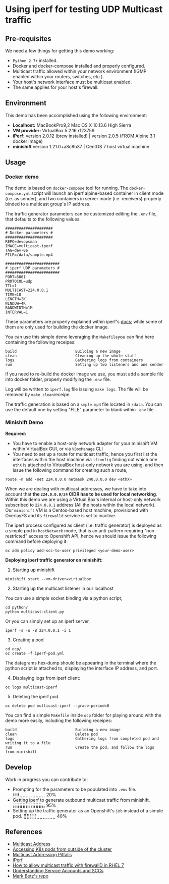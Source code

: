 # Using iperf for testing UDP Multicast traffic

## Pre-requisites

We need a few things for getting this demo working:

* ``Python 2.7+`` installed.
* Docker and docker-compose installed and properly configured.
* Multicast traffic allowed within your network environment (IGMP enabled within your routers, switches, etc.).
* Your host's network interface must be multicast enabled.
* The same applies for your host's firewall.

## Environment

This demo has been accomplished using the following environment:

* **Localhost:** MacBookPro9,2 Mac OS X 10.13.6 High Sierra
* **VM provider:** VirtualBox 5.2.16 r123759
* **iPerf:** version 2.0.12 (brew installed) | version 2.0.5 (FROM Alpine 3.1 docker image)
* **minishift** version 1.21.0+a8c8b37 | CentOS 7 host virtual machine

## Usage

### Docker demo

The demo is based on ``docker-compose`` tool for running. The ``docker-compose.yml`` script will launch an iperf alpine-based container in client mode (i.e. as sender),
and two containers in server mode (i.e. receivers) properly binded to a multicast group's IP address.

The traffic generator parameters can be customized editing the ``.env`` file, that defaults to the following values:

```
#####################
# Docker parameters #
#####################
REPO=devopsman
IMAGE=multicast-iperf
TAG=dev-06
FILE=/data/sample.mp4

########################
# iperf UDP parameters #
########################
PORT=5001
PROTOCOL=udp
TTL=1
MULTICAST=224.0.0.1
TIME=10
LENGTH=2K
WINDOW=4K
BANDWIDTH=1M
INTERVAL=1
```

These parameters are properly explained within iperf's [docs](https://iperf.fr/iperf-doc.php#doc); while some of them are only used for building the docker image.

You can use this simple demo leveraging the ``Makefile``you can find here containing the following receipes:

```
build                          Building a new image
clean                          Cleaning up the whole stuff
logs                           Gathering logs from containers
run                            Setting up two listeners and one sender
```
If you need to re-build the docker image we use, you must add a sample file into docker folder, properly modifying the ``.env`` file.

Log will be written to ``iperf.log`` file issuing ``make logs``. The file will be removed by ``make clean``receipe.

The traffic generation is based on a ``smple.mp4`` file located in ``/data``. You can use the default one by setting "FILE" parameter to blank within ``.env`` file.

### Minishift Demo

**Required:**

* You have to enable a host-only network adapter for your minishift VM within VirtualBox GUI, or via ``VBoxManage`` CLI
* You need to set up a route for multicast traffic; hence you first list the interfaces within the host machine via ``ifconfig`` finding out which one ``ethX`` is attached to VirtualBox host-only network you are using, and then issue the following command for creating such a route,

```
route -n add -net 224.0.0.0 netmask 240.0.0.0 dev <ethX>
```

When we are dealing with multicast addresses, we have to take into account that **the ``224.0.0.0/24`` CIDR has to be used for local networking**. Within this demo we are using a Virtual Box's internal or host-only network subscribed to ``224.0.0.1`` address (All the hosts within the local network). Our ``minishift`` VM is a Centos-based host machine, provisioned with OverlayFS and its ``firewalld`` service is set to inactive.

The iperf process configured as client (i.e. traffic generator) is deployed as a simple pod in ``hostNetwork`` mode, that is an anti-pattern requiring "non restricted" access to Openshift API, hence we should issue the following command before deploying it:

```
oc adm policy add-scc-to-user privileged <your-demo-user>
```

**Deploying iperf traffic generator on minishift:**

1. Starting up minishift

```
minishift start --vm-driver=virtualbox
```

2. Starting up the multicast listener in our localhost

You can use a simple socket binding via a python script,

```
cd python/
python multicast-client.py
```

Or you can simply set up an iperf server,

```
iperf -s -u -B 224.0.0.1 -i 1
```

3. Creating a pod

```
cd ocp/
oc create -f iperf-pod.yml
```

The datagrams hex-dump should be appearing in the terminal where the python script is attached to, displaying the interface IP address, and port.

4. Displaying logs from iperf client:

```
oc logs multicast-iperf
```

5. Deleting the iperf pod

```
oc delete pod multicast-iperf --grace-period=0
```

You can find a simple ``Makefile`` inside ``ocp`` folder for playing around with the demo more easily, including the following receipes:

```
build                          Building a new image
clean                          Delete pod
logs                           Gathering logs from completed pod and writing it to a file
run                            Create the pod, and follow the logs from minishift
```

## Develop

Work in progress you can contribute to:

* Prompting for the parameters to be populated into ``.env`` file. ⣿⣿⣀⣀⣀⣀⣀⣀⣀⣀ 20%	
* Getting iperf to generate outbound multicast traffic from minishift. ⣿⣿⣿⣿⣿⣿⣿⣿⣿⣦ 95%	
* Setting up the traffic generator as an Openshift's ``job`` instead of a simple pod. ⣿⣿⣿⣿⣀⣀⣀⣀⣀⣀ 40%

## References

* [Multicast Address](https://en.wikipedia.org/wiki/Multicast_address)
* [Accessing K8s pods from outside of the cluster](http://alesnosek.com/blog/2017/02/14/accessing-kubernetes-pods-from-outside-of-the-cluster/)
* [Multicast Addressing Pitfalls](http://aviadezra.blogspot.com/2009/07/multicast-ip-udp-igmp-multi-homed.html)
* [iPerf](https://iperf.fr)
* [How to allow multicast traffic with firewallD in RHEL 7](https://access.redhat.com/solutions/1587673)
* [Understanding Service Accounts and SCCs](https://blog.openshift.com/understanding-service-accounts-sccs/)
* [Mark Betz's repo](https://github.com/Markbnj/cluster-iperf)
